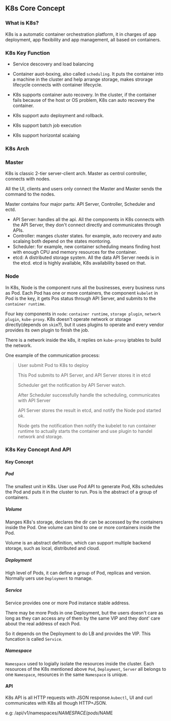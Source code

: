 ## K8s Core Concept

### What is K8s?

K8s is a automatic container orchestration platform, it in charges of app deployment,  app flexibility and app management, all based on containers.

### K8s Key Function

* Service descovery and load balancing

* Container auot-boxing, also called `scheduling`. It puts the container into a machine in the cluster and help arrange storage, makes strorage lifecycle connects with container lifecycle.
* K8s supports container auto recovery. In the cluster, if the container fails because of the host or OS problem, K8s can auto recovery the container. 
* K8s support auto deployment and rollback. 
* K8s support batch job execution
* K8s support horizontal scalaing

### K8s Arch

### Master

K8s is classic 2-tier server-client arch. Master as centrol controller, connects with nodes.

All the UI, clients and users only connect the Master and Master sends the command to the nodes.

Master contains four major parts: API Server, Controller, Scheduler and ectd. 

* API Server: handles all the api. All the components in K8s connects with the API Server, they don't connect directly and communicates through APIs.
* Controller: manges cluster states. for example,  auto recovery and auto scalaing both depend on the states montoring. 
* Scheduler: for example, new container scheduling means finding host with enough CPU and memory resources for the container.
* etcd: A distributed storage system. All the data API Server needs is in the etcd. etcd is highly available, K8s availability based on that.

### Node

In K8s, Node is the component runs all the businesses,  every business runs as Pod. Each Pod has one or more containers,  the component `kubelet` in Pod is the key, it gets Pos status through API Server, and submits to the `container runtime`.

Four key components in `node`: `container runtime`, `storage plugin`, `network plugin`, `kube-proxy`. K8s doesn't operate network or storage directly(depends on `skim`?), but it uses plugins to operate and every vendor provides its own plugin to finish the job.

There is a network inside the k8s, it replies on `kube-proxy` iptables to build the network.

One example of the communication process:

> User submit Pod to K8s to deploy
>
> This Pod submits to API Server, and API Server stores it in etcd
>
> Scheduler get the notification by API Server watch.
>
> After Scheduler successfully handle the scheduling, communicates with API Server
>
> API Server stores the result in etcd, and notify the Node pod started ok. 
>
> Node gets the notification then notify the kubelet to run container runtime to actually starts the container and use plugin to handel network and storage.

### K8s Key Concept And API

#### Key Concept

##### Pod

The smallest unit in K8s. User use Pod API to generate Pod,  K8s schedules the Pod and puts it in the cluster to run. Pos is the abstract of a group of containers.

##### Volume

Manges K8s's storage, declares the dir can be accessed by the containers inside the Pod. One volume can bind to one or more containers inside the Pod.

Volume is an abstract definition, which can support multiple backend storage, such as local, distributed and cloud. 

##### Deployment

High level of Pods, it can define a group of Pod, replicas and version. Normally uers use `Deployment` to manage.

##### Service

Service provides one or more Pod instance stable address.

There may be more Pods in one Deployment, but the users doesn't care as long as they can access any of them by the same VIP and they dont' care about the real address of each Pod.

So it depends on the Deployment to do LB and provides the VIP. This funcation is called `Service`.

##### Namespace

`Namespace` used to logially isolate the resources inside the cluster. Each resources of the K8s mentioned above `Pod`, `Deployment`, `Server` all belongs to one `Namespace`,  resources in the same `Namespace` is unique. 

#### API

K8s API is all HTTP requests with JSON response.`kubectl`, UI and curl communicates with K8s all though HTTP+JSON.

e.g: /api/v1/namespaces/$NAMESPACE/pods/$NAME

